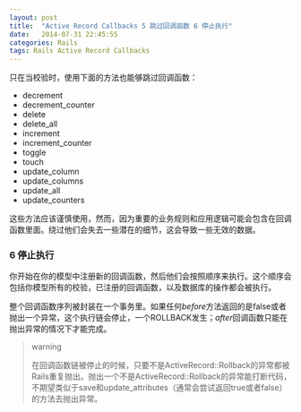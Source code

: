 ```yaml
---
layout: post
title:  "Active Record Callbacks 5 跳过回调函数 6 停止执行"
date:   2014-07-31 22:45:55
categories: Rails
tags: Rails Active Record Callbacks
---
```


只在当校验时，使用下面的方法也能够跳过回调函数：

*  decrement
*  decrement_counter
*  delete
*  delete_all
*  increment
*  increment_counter
*  toggle
*  touch
*  update_column
*  update_columns
*  update_all
*  update_counters

这些方法应该谨慎使用，然而，因为重要的业务规则和应用逻辑可能会包含在回调函数里面。绕过他们会失去一些潜在的细节，这会导致一些无效的数据。

### 6 停止执行

你开始在你的模型中注册新的回调函数，然后他们会按照顺序来执行。这个顺序会包括你模型所有的校验，已注册的回调函数，以及数据库的操作都会被执行。

整个回调函数序列被封装在一个事务里。如果任何*before*方法返回的是false或者抛出一个异常，这个执行链会停止，一个ROLLBACK发生；*after*回调函数只能在抛出异常的情况下才能完成。

>warning
>
>在回调函数链被停止的时候，只要不是ActiveRecord::Rollback的异常都被Rails重复抛出。抛出一个不是ActiveRecord::Rollback的异常能打断代码，不期望类似于save和update_attributes（通常会尝试返回true或者false）的方法去抛出异常。

